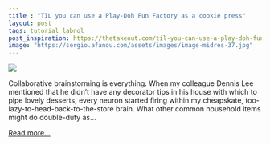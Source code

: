 ```yaml
---
title : "TIL you can use a Play-Doh Fun Factory as a cookie press"
layout: post
tags: tutorial labnol
post_inspiration: https://thetakeout.com/til-you-can-use-a-play-doh-fun-factory-as-a-cookie-pres-1846590809
image: "https://sergio.afanou.com/assets/images/image-midres-37.jpg"
---
```


<img src="https://i.kinja-img.com/gawker-media/image/upload/s--0TUYhc3M--/c_fit,fl_progressive,q_80,w_636/yil6e3flm40wsm1vcxh0.jpg" /><p>Collaborative brainstorming is everything. When my colleague Dennis Lee mentioned that he didn’t have any decorator tips in his house with which to pipe lovely desserts, every neuron started firing within my cheapskate, too-lazy-to-head-back-to-the-store brain. What other common household items might do double-duty as…</p><p><a href="https://thetakeout.com/til-you-can-use-a-play-doh-fun-factory-as-a-cookie-pres-1846590809">Read more...</a></p>
